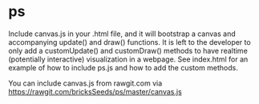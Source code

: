 # ps

Include canvas.js in your .html file, and it will bootstrap a canvas and accompanying update() and draw() functions. It is left to the developer to only add a customUpdate() and customDraw() methods to have realtime (potentially interactive) visualization in a webpage. See index.html for an example of how to include ps.js and how to add the custom methods.

You can include canvas.js from rawgit.com via https://rawgit.com/bricksSeeds/ps/master/canvas.js
